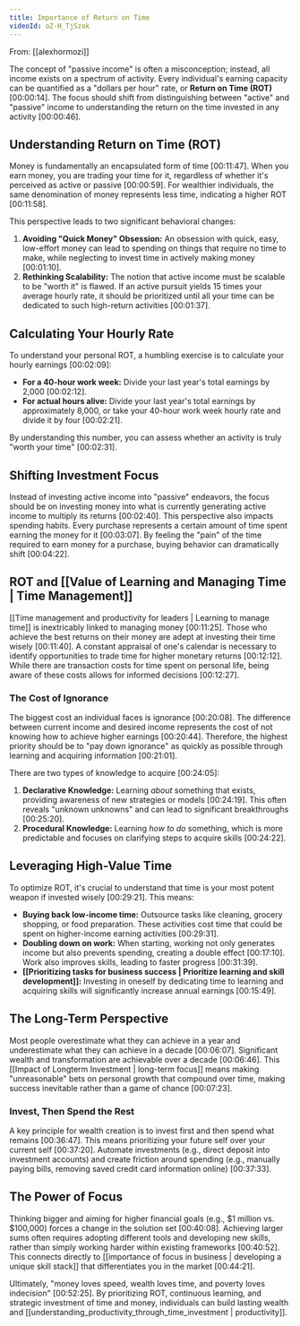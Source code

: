 ```yaml
---
title: Importance of Return on Time
videoId: oZ-H_TjSzok
---
```


From: [[alexhormozi]] <br/> 

The concept of "passive income" is often a misconception; instead, all income exists on a spectrum of activity. Every individual's earning capacity can be quantified as a "dollars per hour" rate, or **Return on Time (ROT)** <a class="yt-timestamp" data-t="00:00:14">[00:00:14]</a>. The focus should shift from distinguishing between "active" and "passive" income to understanding the return on the time invested in any activity <a class="yt-timestamp" data-t="00:00:46">[00:00:46]</a>.

## Understanding Return on Time (ROT)

Money is fundamentally an encapsulated form of time <a class="yt-timestamp" data-t="00:11:47">[00:11:47]</a>. When you earn money, you are trading your time for it, regardless of whether it's perceived as active or passive <a class="yt-timestamp" data-t="00:00:59">[00:00:59]</a>. For wealthier individuals, the same denomination of money represents less time, indicating a higher ROT <a class="yt-timestamp" data-t="00:11:58">[00:11:58]</a>.

This perspective leads to two significant behavioral changes:
1.  **Avoiding "Quick Money" Obsession:** An obsession with quick, easy, low-effort money can lead to spending on things that require no time to make, while neglecting to invest time in actively making money <a class="yt-timestamp" data-t="00:01:10">[00:01:10]</a>.
2.  **Rethinking Scalability:** The notion that active income must be scalable to be "worth it" is flawed. If an active pursuit yields 15 times your average hourly rate, it should be prioritized until all your time can be dedicated to such high-return activities <a class="yt-timestamp" data-t="00:01:37">[00:01:37]</a>.

## Calculating Your Hourly Rate

To understand your personal ROT, a humbling exercise is to calculate your hourly earnings <a class="yt-timestamp" data-t="00:02:09">[00:02:09]</a>:
*   **For a 40-hour work week:** Divide your last year's total earnings by 2,000 <a class="yt-timestamp" data-t="00:02:12">[00:02:12]</a>.
*   **For actual hours alive:** Divide your last year's total earnings by approximately 8,000, or take your 40-hour work week hourly rate and divide it by four <a class="yt-timestamp" data-t="00:02:21">[00:02:21]</a>.

By understanding this number, you can assess whether an activity is truly "worth your time" <a class="yt-timestamp" data-t="00:02:31">[00:02:31]</a>.

## Shifting Investment Focus

Instead of investing active income into "passive" endeavors, the focus should be on investing money into what is currently generating active income to multiply its returns <a class="yt-timestamp" data-t="00:02:40">[00:02:40]</a>. This perspective also impacts spending habits. Every purchase represents a certain amount of time spent earning the money for it <a class="yt-timestamp" data-t="00:03:07">[00:03:07]</a>. By feeling the "pain" of the time required to earn money for a purchase, buying behavior can dramatically shift <a class="yt-timestamp" data-t="00:04:22">[00:04:22]</a>.

## ROT and [[Value of Learning and Managing Time | Time Management]]

[[Time management and productivity for leaders | Learning to manage time]] is inextricably linked to managing money <a class="yt-timestamp" data-t="00:11:25">[00:11:25]</a>. Those who achieve the best returns on their money are adept at investing their time wisely <a class="yt-timestamp" data-t="00:11:40">[00:11:40]</a>. A constant appraisal of one's calendar is necessary to identify opportunities to trade time for higher monetary returns <a class="yt-timestamp" data-t="00:12:12">[00:12:12]</a>. While there are transaction costs for time spent on personal life, being aware of these costs allows for informed decisions <a class="yt-timestamp" data-t="00:12:27">[00:12:27]</a>.

### The Cost of Ignorance
The biggest cost an individual faces is ignorance <a class="yt-timestamp" data-t="00:20:08">[00:20:08]</a>. The difference between current income and desired income represents the cost of not knowing how to achieve higher earnings <a class="yt-timestamp" data-t="00:20:44">[00:20:44]</a>. Therefore, the highest priority should be to "pay down ignorance" as quickly as possible through learning and acquiring information <a class="yt-timestamp" data-t="00:21:01">[00:21:01]</a>.

There are two types of knowledge to acquire <a class="yt-timestamp" data-t="00:24:05">[00:24:05]</a>:
1.  **Declarative Knowledge:** Learning *about* something that exists, providing awareness of new strategies or models <a class="yt-timestamp" data-t="00:24:19">[00:24:19]</a>. This often reveals "unknown unknowns" and can lead to significant breakthroughs <a class="yt-timestamp" data-t="00:25:20">[00:25:20]</a>.
2.  **Procedural Knowledge:** Learning *how to do* something, which is more predictable and focuses on clarifying steps to acquire skills <a class="yt-timestamp" data-t="00:24:22">[00:24:22]</a>.

## Leveraging High-Value Time

To optimize ROT, it's crucial to understand that time is your most potent weapon if invested wisely <a class="yt-timestamp" data-t="00:29:21">[00:29:21]</a>. This means:
*   **Buying back low-income time:** Outsource tasks like cleaning, grocery shopping, or food preparation. These activities cost time that could be spent on higher-income earning activities <a class="yt-timestamp" data-t="00:29:31">[00:29:31]</a>.
*   **Doubling down on work:** When starting, working not only generates income but also prevents spending, creating a double effect <a class="yt-timestamp" data-t="00:17:10">[00:17:10]</a>. Work also improves skills, leading to faster progress <a class="yt-timestamp" data-t="00:31:39">[00:31:39]</a>.
*   **[[Prioritizing tasks for business success | Prioritize learning and skill development]]:** Investing in oneself by dedicating time to learning and acquiring skills will significantly increase annual earnings <a class="yt-timestamp" data-t="00:15:49">[00:15:49]</a>.

## The Long-Term Perspective

Most people overestimate what they can achieve in a year and underestimate what they can achieve in a decade <a class="yt-timestamp" data-t="00:06:07">[00:06:07]</a>. Significant wealth and transformation are achievable over a decade <a class="yt-timestamp" data-t="00:06:46">[00:06:46]</a>. This [[Impact of Longterm Investment | long-term focus]] means making "unreasonable" bets on personal growth that compound over time, making success inevitable rather than a game of chance <a class="yt-timestamp" data-t="00:07:23">[00:07:23]</a>.

### Invest, Then Spend the Rest
A key principle for wealth creation is to invest first and then spend what remains <a class="yt-timestamp" data-t="00:36:47">[00:36:47]</a>. This means prioritizing your future self over your current self <a class="yt-timestamp" data-t="00:37:20">[00:37:20]</a>. Automate investments (e.g., direct deposit into investment accounts) and create friction around spending (e.g., manually paying bills, removing saved credit card information online) <a class="yt-timestamp" data-t="00:37:33">[00:37:33]</a>.

## The Power of Focus

Thinking bigger and aiming for higher financial goals (e.g., $1 million vs. $100,000) forces a change in the solution set <a class="yt-timestamp" data-t="00:40:08">[00:40:08]</a>. Achieving larger sums often requires adopting different tools and developing new skills, rather than simply working harder within existing frameworks <a class="yt-timestamp" data-t="00:40:52">[00:40:52]</a>. This connects directly to [[importance of focus in business | developing a unique skill stack]] that differentiates you in the market <a class="yt-timestamp" data-t="00:44:21">[00:44:21]</a>.

Ultimately, "money loves speed, wealth loves time, and poverty loves indecision" <a class="yt-timestamp" data-t="00:52:25">[00:52:25]</a>. By prioritizing ROT, continuous learning, and strategic investment of time and money, individuals can build lasting wealth and [[understanding_productivity_through_time_investment | productivity]].